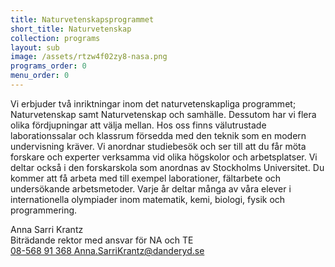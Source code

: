 ```yaml
---
title: Naturvetenskapsprogrammet
short_title: Naturvetenskap
collection: programs
layout: sub
image: /assets/rtzw4f02zy8-nasa.png
programs_order: 0
menu_order: 0
---
```


Vi erbjuder två inriktningar inom det naturvetenskapliga programmet; Naturvetenskap samt Naturvetenskap och samhälle. Dessutom har vi flera olika fördjupningar att välja mellan. Hos oss finns välutrustade laborationssalar och klassrum försedda med den teknik som en modern undervisning kräver. Vi anordnar studiebesök och ser till att du får möta forskare och experter verksamma vid olika högskolor 
och arbetsplatser. Vi deltar också i den forskarskola som anordnas av Stockholms Universitet. Du kommer att få arbeta med till exempel laborationer, fältarbete och undersökande arbetsmetoder. Varje år deltar många av våra elever i internationella olympiader inom matematik, kemi, biologi, fysik och programmering.

<div class="profile">
	<div class="profile__info">
		<div class="profile__title">Anna Sarri Krantz</div>
		<div>Biträdande rektor med ansvar för NA och TE</div>
		<a class="profile__link" href="tel:08-568 91 368">
			08-568 91 368
		</a>
		<a class="profile__link" href="mailto:anna.sarrikrantz@danderyd.se">
			Anna.SarriKrantz@danderyd.se
		</a>
	</div>
</div>
